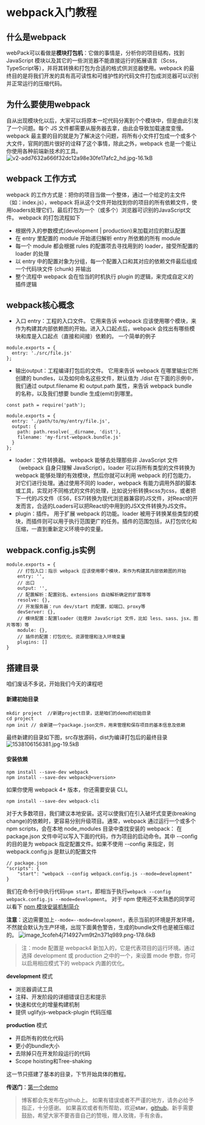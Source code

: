 # webpack入门教程

## 什么是webpack
webPack可以看做是**模块打包机**：它做的事情是，分析你的项目结构，找到 JavaScript 模块以及其它的一些浏览器不能直接运行的拓展语言（Scss，TypeScript等），并将其转换和打包为合适的格式供浏览器使用。webpack 的最终目的是将我们开发的具有高可读性和可维护性的代码文件打包成浏览器可以识别并正常运行的压缩代码。

## 为什么要使用webpack
自从出现模块化以后，大家可以将原本一坨代码分离到个个模块中，但是由此引发了一个问题。每个 JS 文件都需要从服务器去拿，由此会导致加载速度变慢。webpack 最主要的目的就是为了解决这个问题，将所有小文件打包成一个或多个大文件，官网的图片很好的诠释了这个事情，除此之外，webpack 也是一个能让你使用各种前端新技术的工具。
![v2-add7632a666f32dc12a98e30fe17afc2_hd.jpg-16.1kB](http://static.zybuluo.com/only-twj520Q/5o287y068psqdhew66nr4agd/v2-add7632a666f32dc12a98e30fe17afc2_hd.jpg)

## webpack 工作方式
webpack 的工作方式是：把你的项目当做一个整体，通过一个给定的主文件（如：index.js），webpack 将从这个文件开始找到你的项目的所有依赖文件，使用loaders处理它们，最后打包为一个（或多个）浏览器可识别的JavaScript文件。
webpack 的打包流程如下

* 根据传入的参数模式(development | production)来加载对应的默认配置
* 在 entry 里配置的 module 开始递归解析 entry 所依赖的所有 module
* 每一个 module 都会根据 rules 的配置项去寻找用到的 loader，接受所配置的 loader 的处理
* 以 entry 中的配置对象为分组，每一个配置入口和其对应的依赖文件最后组成一个代码块文件 (chunk) 并输出
* 整个流程中 webpack 会在恰当的时机执行 plugin 的逻辑，来完成自定义的插件逻辑

## webpack核心概念
- 入口 entry：工程的入口文件。
它用来告诉 webpack 应该使用哪个模块，来作为构建其内部依赖图的开始。进入入口起点后，webpack 会找出有哪些模块和库是入口起点（直接和间接）依赖的。
一个简单的例子
```
module.exports = {
  entry: './src/file.js'
};
```
- 输出output：工程编译打包后的文件。
它用来告诉 webpack 在哪里输出它所创建的 bundles，以及如何命名这些文件，默认值为 ./dist
在下面的示例中，我们通过 output.filename 和 output.path 属性，来告诉 webpack bundle 的名称，以及我们想要 bundle 生成(emit)到哪里。
```
const path = require('path');

module.exports = {
  entry: './path/to/my/entry/file.js',
  output: {
    path: path.resolve(__dirname, 'dist'),
    filename: 'my-first-webpack.bundle.js'
  }
};
```
- loader：文件转换器。
webpack 能够去处理那些非 JavaScript 文件（webpack 自身只理解 JavaScript）。loader 可以将所有类型的文件转换为 webpack 能够处理的有效模块，然后你就可以利用 webpack 的打包能力，对它们进行处理。通过使用不同的 loader，webpack 有能力调用外部的脚本或工具，实现对不同格式的文件的处理，比如说分析转换scss为css，或者把下一代的JS文件（ES6，ES7)转换为现代浏览器兼容的JS文件，对React的开发而言，合适的Loaders可以把React的中用到的JSX文件转换为JS文件。
- plugin：插件。
用于扩展 webpack 的功能。loader 被用于转换某些类型的模块，而插件则可以用于执行范围更广的任务。插件的范围包括，从打包优化和压缩，一直到重新定义环境中的变量。

## webpack.config.js实例
```
module.exports = {
    // 打包入口：指示 webpack 应该使用哪个模块，来作为构建其内部依赖图的开始
    entry: '',
    // 出口
    output: '',
    // 配置解析：配置别名、extensions 自动解析确定的扩展等等
    resolve: {},
    // 开发服务器：run dev/start 的配置，如端口、proxy等
    devServer: {},
    // 模块配置：配置loader（处理非 JavaScript 文件，比如 less、sass、jsx、图片等等）等
    module: {},
    // 插件的配置：打包优化、资源管理和注入环境变量
    plugins: []
}
```

## 搭建目录
咱们废话不多说，开始我们今天的课程吧
#### 新建初始目录
```
mkdir project  //新建project目录，这是咱们的demo的初始目录
cd project
npm init // 会新建一个package.json文件，用来管理和保存项目的基本信息及依赖
```
最终新建的目录如下图，src存放源码，dist为编译打包后的最终目录
![1538106156381.jpg-19.5kB](http://static.zybuluo.com/only-twj520Q/br36co26c55uh2gg4dvg9zle/1538106156381.jpg)
#### 安装依赖
```
npm install --save-dev webpack
npm install --save-dev webpack@<version>
```
如果你使用 webpack 4+ 版本，你还需要安装 CLI。
```
npm install --save-dev webpack-cli
```
对于大多数项目，我们建议本地安装。这可以使我们在引入破坏式变更(breaking change)的依赖时，更容易分别升级项目。通常，webpack 通过运行一个或多个 npm scripts，会在本地 node_modules 目录中查找安装的 webpack：
在 package.json 文件中可以写入下面的代码，作为项目的启动命令。其中 --config 的目的是为 webpack 指定配置文件。如果不使用 --config 来指定，则webpack.config.js 是默认的配置文件
```
// package.json
"scripts": {
    "start": "webpack --config webpack.config.js --mode=development"
}
```
我们在命令行中执行代码```npm start```，即相当于执行```webpack --config webpack.config.js --mode=development```。
对于 npm 使用还不太熟悉的同学可以看下
[npm 模块安装机制简介](http://www.ruanyifeng.com/blog/2016/01/npm-install.html)

**注意**：这边需要加上```--mode=--mode=development```，表示当前的环境是开发环境，不然就会默认为生产环境，出现下面黄色警告，生成的bundle文件也是被压缩过的。
![image_1cofeh4j714927vm9t2n371q989.png-178.6kB](http://static.zybuluo.com/only-twj520Q/xuvaoexqashynfy2r7vpwggq/image_1cofeh4j714927vm9t2n371q989.png)
>注：mode 配置是 webpack4 新加入的，它是代表项目的运行环境。通过选择 development 或 production 之中的一个，来设置 mode 参数，你可以启用相应模式下的 webpack 内置的优化。

**development** 模式

* 浏览器调试工具
* 注释、开发阶段的详细错误日志和提示
* 快速和优化的增量构建机制
* 提供 uglifyjs-webpack-plugin 代码压缩

**production** 模式

* 开启所有的优化代码
* 更小的bundle大小
* 去除掉只在开发阶段运行的代码
* Scope hoisting和Tree-shaking

这一节只搭建了基本的目录，下节开始具体的教程。

**传送门**：[第一个demo](https://github.com/only-twj520Q/webpack-lessons/tree/master/lesson1)

>博客都会先发布在github上。
如果有错误或者不严谨的地方，请务必给予指正，十分感谢。
如果喜欢或者有所帮助，欢迎**star**，[github](https://github.com/only-twj520Q/webpack-lessons)。新手需要鼓励，希望大家不要吝啬自己的赞哦，赠人玫瑰，手有余香。

